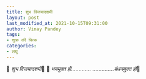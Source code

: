 ```yaml
---
title: शुभ विजयादशमी
layout: post
last_modified_at: 2021-10-15T09:31:00
author: Vinay Pandey
tags:
- शुक्र की फिक्र
categories:
- लघु
---
```

🌷 *शुभ विजयादशमी*🌷
🙏 _भयमुक्त हों............._
_..............बंधनमुक्त हों_🙏


